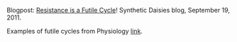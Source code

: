 Blogpost: [Resistance is a Futile Cycle](https://syntheticdaisies.blogspot.com/2011/09/resistance-is-futile-cycle.html)! Synthetic Daisies blog, September 19, 2011.

Examples of futile cycles from Physiology  [link](https://www.sciencedirect.com/topics/biochemistry-genetics-and-molecular-biology/futile-cycle).

